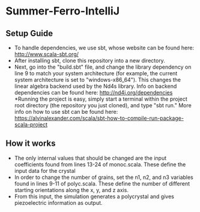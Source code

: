 # Summer-Ferro-IntelliJ

## Setup Guide
* To handle dependencies, we use sbt, whose website can be found here: http://www.scala-sbt.org/  
* After installing sbt, clone this repository into a new directory.   
* Next, go into the "build.sbt" file, and change the library dependency on line 9 to match your system architecture (for example, the current system architecture is set to "windows-x86_64"). This changes the linear algebra backend used by the Nd4s library. Info on backend dependencies can be found here: http://nd4j.org/dependencies  
*Running the project is easy, simply start a terminal within the project root directory (the repository you just cloned), and type "sbt run." More info on how to use sbt can be found here: https://alvinalexander.com/scala/sbt-how-to-compile-run-package-scala-project  

## How it works
* The only internal values that should be changed are the input coefficients found from lines 13-24 of monoc.scala. These define the input data for the crystal  
* In order to change the number of grains, set the n1, n2, and n3 variables found in lines 9-11 of polyc.scala. These define the number of different starting orientations along the x, y, and z axis.  
* From this input, the simulation generates a polycrystal and gives piezoelectric information as output.
